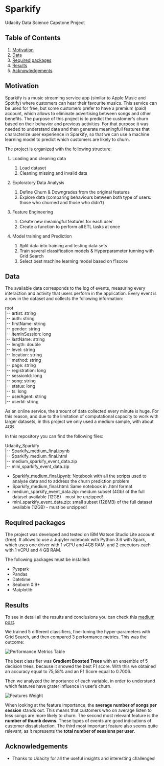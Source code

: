# Sparkify
Udacity Data Science Capstone Project

## Table of Contents

1. [Motivation](#Motivation)
2. [Data](#Data)
3. [Required packages](#Requiredpackages)
4. [Results](#Results)
5. [Acknowledgements](#Licensing)

## Motivation<a name="Motivation"></a>

Sparkify is a music streaming service app (similar to Apple Music and Spotify) where customers can hear their favourite musics. This service can be used for free, but some customers prefer to have a premium (paid) account, which allows to eliminate advertising between songs and other benefits.
The purpose of this project is to predict the customer's churn based on their behavior and previous activities. 
For that purpose it was needed to understand data and then generate meaningfull features that characterize user experience in Sparkify, so that we can use a machine learning model to predict which customers are likely to churn.

The project is organized with the following structure:

1. Loading and cleaning data
   1. Load dataset
   2. Cleaning missing and invalid data
  
2. Exploratory Data Analysis
   1. Define Churn & Downgrades from the original features
   2. Explore data (comparing behaviours between both type of users: those who churned and those who didn't)

3. Feature Engineering
   1. Create new meaningful features for each user
   2. Create a function to perform all ETL tasks at once
  
4. Model training and Prediction
   1. Split data into training and testing data sets
   2. Train several classification models & Hyperparameter tunning with Grid Search
   3. Select best machine learning model based on f1score

## Data<a name="Data"></a>

The available data corresponds to the log of events, measuring every interaction and activity that users perform in the application. 
Every event is a row in the dataset and collects the following information:

root <br/>
 |-- artist: string <br/>
 |-- auth: string <br/>
 |-- firstName: string <br/>
 |-- gender: string <br/>
 |-- itemInSession: long <br/>
 |-- lastName: string <br/>
 |-- length: double <br/>
 |-- level: string <br/>
 |-- location: string <br/>
 |-- method: string <br/>
 |-- page: string <br/>
 |-- registration: long <br/> 
 |-- sessionId: long <br/>
 |-- song: string <br/>
 |-- status: long <br/>
 |-- ts: long <br/>
 |-- userAgent: string <br/>
 |-- userId: string <br/>
 
As an online service, the amount of data collected every minute is huge. 
For this reason, and due to the limitation of computational capacity to work with larger datasets, in this project we only used a medium sample, with about 4GB.

In this repository you can find the following files:

Udacity_Sparkify <br/>
 |-- Sparkify_medium_final.ipynb <br/>
 |-- Sparkify_medium_final.html <br/>
 |-- medium_sparkify_event_data.zip <br/>
 |-- mini_sparkify_event_data.zip <br/>

* Sparkify_medium_final.ipynb: Notebook with all the scripts used to analyse data and to address the churn prediction problem
* Sparkify_medium_final.html: Same notebook in .html format
* medium_sparkify_event_data.zip: meidum subset (4Gb) of the full dataset available (12GB) - must be unzipped!
* mini_sparkify_event_data.zip: small subset (128MB) of the full dataset available (12GB) - must be unzipped!

## Required packages <a name="Requiredpackages"></a>

The project was developed and tested on IBM Watson Studio Lite account (free). It allows to use a Jupyter notebook with Python 3.6 with Spark, which uses one driver with 1 vCPU and 4GB RAM, and 2 executors each with 1 vCPU and 4 GB RAM.

The following packages must be installed:
* Pyspark
* Pandas
* Datetime
* Seaborn 0.9+
* Matplotlib

## Results <a name="Results"></a>

To see in detail all the results and conclusions you can check this [medium post](https://medium.com/@margarida.ampf/how-do-you-know-that-your-customers-will-churn-even-before-they-know-it-1c377fa8adfa).

We trained 5 different classifiers, fine-tuning the hyper-parameters with Grid Search, and then compared 3 performance metrics. This was the outcome:

![Performance Metrics Table](https://github.com/MargaridaFernandes1/Udacity_Project3_Sparkify/blob/master/Performance_metrics_table.PNG)

The best classifier was **Gradient Boosted Trees** with an ensemble of 5 decision trees, because it showed the best F1 score. With this we obtained an accuracy equal to 75,58% and an F1 Score equal to 0.7006.

Then we analyzed the importance of each variable, in order to understand which features have grater influence in user’s churn.

![Features Weight](https://github.com/MargaridaFernandes1/Udacity_Project3_Sparkify/blob/master/features%20weigh.png)

When looking at the feature importance, the **average number of songs per session** stands out. This means that customers who on average listen to less songs are more likely to churn. The second most relevant feature is the **number of thumb downs**. These types of events are good indications of customer dissatisfaction. The third most important feature also seems quite relevant, as it represents the **total number of sessions per user**.


## Acknowledgements <a name="Licensing"></a>

* Thanks to Udacity for all the useful insights and interesting challenges!
